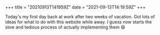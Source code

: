+++
title = "20210913T141959Z"
date  = "2021-09-13T14:19:59Z"
+++

Today's my first day back at work after two weeks of vacation. Got lots of ideas for what to do with this website while away. I guess now starts the slow and tedious process of actually implementing them 😄
